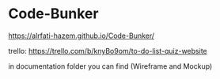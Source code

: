 # Code-Bunker

https://alrfati-hazem.github.io/Code-Bunker/

trello:
https://trello.com/b/knyBo9om/to-do-list-quiz-website

in documentation folder you can find (Wireframe and Mockup)

